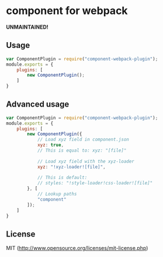 # component for webpack

**UNMAINTAINED!**

## Usage

``` javascript
var ComponentPlugin = require("component-webpack-plugin");
module.exports = {
	plugins: [
		new ComponentPlugin();
	]
}
```

## Advanced usage

``` javascript
var ComponentPlugin = require("component-webpack-plugin");
module.exports = {
	plugins: [
		new ComponentPlugin({
			// Load xyz field in component.json
			xyz: true,
			// This is equal to: xyz: "[file]"
			
			// Load xyz field with the xyz-loader
			xyz: "!xyz-loader![file]",
			
			// This is default:
			// styles: "!style-loader!css-loader![file]"
		}, [
			// Lookup paths
			"component"
		]);
	]
}
```


## License

MIT (http://www.opensource.org/licenses/mit-license.php)

